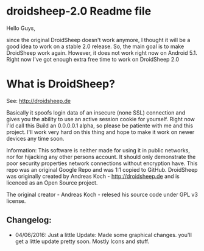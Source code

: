 # droidsheep-2.0 Readme file

Hello Guys,

since the original DroidSheep doesn't work anymore, I thought it will be a good idea to work on a stable 2.0 release.
So, the main goal is to make DroidSheep work again. However, it does not work right now on Android 5.1.
Right now I've got enough extra free time to work on DroidSheep 2.0

# What is DroidSheep?

See: http://droidsheep.de

Basically it spoofs login data of an insecure (none SSL) connection and gives you the ability to use an active session cookie for yourself.
Right now I'ld call this Build an 0.0.0.0.1 alpha, so please be patiente with me and this project. 
I'll work very hard on this thing and hope to make it work on newer devices any time soon.

Information: This software is neither made for using it in public networks, nor for hijacking any other persons account.
It should only demonstrate the poor security properties network connections without encryption have.
This repo was an original Google Repo and was 1:1 copied to GitHub.
DroidSheep was originally created by Andreas Koch - http://droidsheep.de and is licenced as an Open Source project. 

The original creator - Andreas Koch - relesed his source code under GPL v3 license.

## Changelog: 
- 04/06/2016: Just a little Update: Made some graphical changes. you'll get a little update pretty soon. Mostly Icons and stuff.